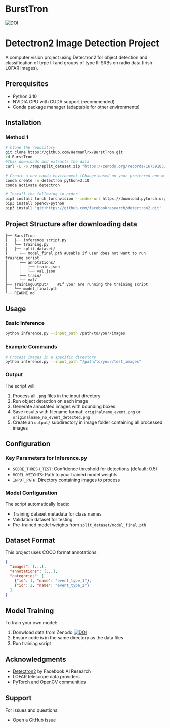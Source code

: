 # BurstTron


[![DOI](https://zenodo.org/badge/DOI/10.5281/zenodo.16759183.svg)](https://doi.org/10.5281/zenodo.16759183)



# Detectron2 Image Detection Project

A computer vision project using Detectron2 for object detection and classification of type III and groups of type III SRBs on radio data (Irish-LOFAR images).


## Prerequisites

- Python 3.10
- NVIDIA GPU with CUDA support (recommended)
- Conda package manager (adaptable for other environments)

## Installation

### Method 1

```bash
# Clone the repository
git clone https://github.com/Hermanlrx/BurstTron.git
cd BurstTron
#This downloads and extracts the data 
curl -L -o /tmp/split_dataset.zip "https://zenodo.org/records/16759183/files/split_dataset.zip?download=1" || { echo "Dataset download failed"; exit 1; }     && unzip /tmp/split_dataset.zip -d BurstTron/     && rm /tmp/split_dataset.zip
```

```bash
# Create a new conda environment (Change based on your preferred env manager)
conda create -n detectron python=3.10
conda activate detectron

# Install the following in order
pip3 install torch torchvision --index-url https://download.pytorch.org/whl/cu126
pip3 install opencv-python
pip3 install 'git+https://github.com/facebookresearch/detectron2.git'
```

## Project Structure after downloading data

```
├── BurstTron
|   ├── inference_script.py
|   └── training.py
|   ├── split_dataset/
|     ├── model_final.pth #Usable if user does not want to run training script
│     ├── annotations/
│     │   ├── train.json
│     │   └── val.json
│     ├── train/
│     └── val/
├── TrainingOutput/    #If your are running the training script
│   └── model_final.pth
└── README.md
```

## Usage

### Basic Inference

```bash
python inference.py --input_path /path/to/your/images
```

### Example Commands

```bash
# Process images in a specific directory
python inference.py --input_path "/path/to/your/test_images"

```

### Output

The script will:
1. Process all `.png` files in the input directory
2. Run object detection on each image
3. Generate annotated images with bounding boxes
4. Save results with filename format: `originalname_event.png` or `originalname_no_event_detected.png`
5. Create an `output/` subdirectory in image folder containing all processed images

## Configuration

### Key Parameters for Inference.py

- `SCORE_THRESH_TEST`: Confidence threshold for detections (default: 0.5)
- `MODEL.WEIGHTS`: Path to your trained model weights
- `INPUT_PATH`: Directory containing images to process

### Model Configuration

The script automatically loads:
- Training dataset metadata for class names
- Validation dataset for testing
- Pre-trained model weights from `split_dataset/model_final.pth`

## Dataset Format

This project uses COCO format annotations:

```json
{
  "images": [...],
  "annotations": [...],
  "categories": [
    {"id": 1, "name": "event_type_1"},
    {"id": 2, "name": "event_type_2"}
  ]
}
```




## Model Training

To train your own model:

1. Donwload data from Zenodo [![DOI](https://zenodo.org/badge/DOI/10.5281/zenodo.16314688.svg)](https://doi.org/10.5281/zenodo.16314688)
2. Ensure code is in the same directory as the data files
3. Run training script




## Acknowledgments

- [Detectron2](https://github.com/facebookresearch/detectron2) by Facebook AI Research
- LOFAR telescope data providers
- PyTorch and OpenCV communities


## Support
For issues and questions:
- Open a GitHub issue
